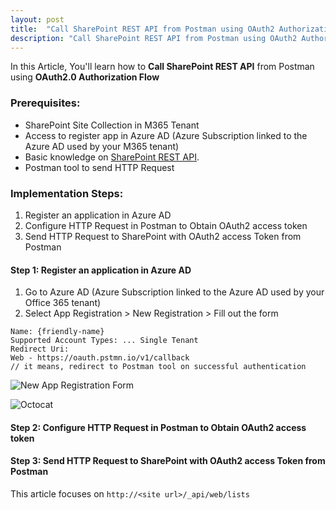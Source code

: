 ```yaml
---
layout: post
title:  "Call SharePoint REST API from Postman using OAuth2 Authorization Flow"
description: "Call SharePoint REST API from Postman using OAuth2 Authorization Flow"
---
```


In this Article, You'll learn how to **Call SharePoint REST API** from Postman using **OAuth2.0 Authorization Flow**

### Prerequisites:
* SharePoint Site Collection in M365 Tenant
* Access to register app in Azure AD (Azure Subscription linked to the Azure AD used by your M365 tenant)
* Basic knowledge on [SharePoint REST API](https://docs.microsoft.com/en-us/sharepoint/dev/sp-add-ins/complete-basic-operations-using-sharepoint-rest-endpoints).
* Postman tool to send HTTP Request


### Implementation Steps:
1. Register an application in Azure AD
1. Configure HTTP Request in Postman to Obtain OAuth2 access token
1. Send HTTP Request to SharePoint with OAuth2 access Token from Postman

#### Step 1: Register an application in Azure AD
1. Go to Azure AD (Azure Subscription linked to the Azure AD used by your Office 365 tenant)
1. Select App Registration > New Registration > Fill out the form

```
Name: {friendly-name}
Supported Account Types: ... Single Tenant
Redirect Uri: 
Web - https://oauth.pstmn.io/v1/callback 
// it means, redirect to Postman tool on successful authentication
```
![New App Registration Form](https://github.com/vstudio365/blog/blob/116c955df3679a3325217c84573911823c10e3d9/assets/app-registration-form-01.jpg)

![Octocat](https://github.githubassets.com/images/icons/emoji/octocat.png)



    
#### Step 2: Configure HTTP Request in Postman to Obtain OAuth2 access token

#### Step 3: Send HTTP Request to SharePoint with OAuth2 access Token from Postman
 This article focuses on `http://<site url>/_api/web/lists`